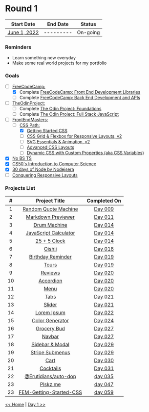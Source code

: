 # Round 1

|        Start Date         | End Date  |  Status  |
| :-----------------------: | :-------: | :------: |
| [June 1, 2022](day001.md) | --------- | On-going |

### Reminders

- Learn something new everyday
- Make some real world projects for my portfolio

### Goals

- [ ] [FreeCodeCamp:](https://www.freecodecamp.org/learn/)
  - [x] Complete [FreeCodeCamp: Front End Development Libraries](https://www.freecodecamp.org/learn/front-end-development-libraries/)
  - [ ] Complete [FreeCodeCamp: Back End Development and APIs](https://www.freecodecamp.org/learn/back-end-development-and-apis/)
- [ ] [TheOdinProject:](https://www.theodinproject.com/paths)
  - [ ] Complete [The Odin Project: Foundations](https://www.theodinproject.com/paths/foundations/courses/foundations)
  - [ ] Complete [The Odin Project: Full Stack JavaScript](https://www.theodinproject.com/paths/full-stack-javascript)
- [ ] [FrontEndMasters:](https://frontendmasters.com/courses/)
  - [ ] [CSS Path:](https://frontendmasters.com/learn/css/)
    - [x] [Getting Started CSS](https://frontendmasters.com/courses/getting-started-css/)
    - [ ] [CSS Grid & Flexbox for Responsive Layouts, v2](https://frontendmasters.com/courses/css-grid-flexbox-v2/)
    - [ ] [SVG Essentials & Animation, v2](https://frontendmasters.com/courses/svg-essentials-animation/)
    - [ ] [Advanced CSS Layouts](https://frontendmasters.com/courses/advanced-css-layouts/)
    - [ ] [Dynamic CSS with Custom Properties (aka CSS Variables)](https://frontendmasters.com/courses/css-variables/)
- [x] [No BS TS](https://www.youtube.com/playlist?list=PLNqp92_EXZBJYFrpEzdO2EapvU0GOJ09n)
- [x] [CS50's Introduction to Computer Science](https://learning.edx.org/course/course-v1:HarvardX+CS50+X/home)
- [x] [30 days of Node by Nodejsera](https://nodejsera.com/30-days-of-node.html)
- [ ] [Conquering Responsive Layouts](https://courses.kevinpowell.co/view/courses/conquering-responsive-layouts)

### Projects List

|  #  |                                Project Title                                |     Completed On     |
| :-: | :-------------------------------------------------------------------------: | :------------------: |
|  1  |    [Random Quote Machine](https://github.com/plskx/random-quote-machine)    | [Day 009](day009.md) |
|  2  |      [Markdown Previewer](https://github.com/plskx/markdown-previewer)      | [Day 011](day011.md) |
|  3  |            [Drum Machine](https://github.com/plskx/drum-machine)            | [Day 014](day014.md) |
|  4  |   [JavaScript Calculator](https://github.com/plskx/javascript-calculator)   | [Day 014](day014.md) |
|  5  |             [25 + 5 Clock](https://github.com/plskx/25-5-Clock)             | [Day 014](day014.md) |
|  6  |                 [Oishii](https://github.com/plskz/oishii/)                  | [Day 018](day018.md) |
|  7  |        [Birthday Reminder](https://github.com/plskz/react-projects)         | [Day 019](day019.md) |
|  8  |              [Tours](https://github.com/plskz/react-projects)               | [Day 019](day019.md) |
|  9  |             [Reviews](https://github.com/plskz/react-projects)              | [Day 020](day020.md) |
| 10  |            [Accordion](https://github.com/plskz/react-projects)             | [Day 020](day020.md) |
| 11  |               [Menu](https://github.com/plskz/react-projects)               | [Day 020](day020.md) |
| 12  |               [Tabs](https://github.com/plskz/react-projects)               | [Day 021](day021.md) |
| 13  |              [Slider](https://github.com/plskz/react-projects)              | [Day 021](day021.md) |
| 14  |           [Lorem Ipsum](https://github.com/plskz/react-projects)            | [Day 022](day022.md) |
| 15  |         [Color Generator](https://github.com/plskz/react-projects)          | [Day 024](day024.md) |
| 16  |           [Grocery Bud](https://github.com/plskz/react-projects)            | [Day 027](day027.md) |
| 17  |              [Navbar](https://github.com/plskz/react-projects)              | [Day 027](day027.md) |
| 18  |         [Sidebar & Modal](https://github.com/plskz/react-projects)          | [Day 029](day029.md) |
| 19  |         [Stripe Submenus](https://github.com/plskz/react-projects)          | [Day 029](day029.md) |
| 20  |               [Cart](https://github.com/plskz/react-projects)               | [Day 030](day030.md) |
| 21  |            [Cocktails](https://github.com/plskz/react-projects)             | [Day 031](day031.md) |
| 22  |       [@Erutidians/auto-dop](https://github.com/Erutidians/auto-dop)        | [day 035](day035.md) |
| 23  |                  [Plskz.me](https://plskz-me.vercel.app/)                   | [day 047](day047.md) |
| 23  | [FEM-Getting-Started-CSS](https://github.com/plskx/FEM-Getting-Started-CSS) | [day 059](day059.md) |

[<< Home](../README.md) | [Day 1 >>](day001.md)
